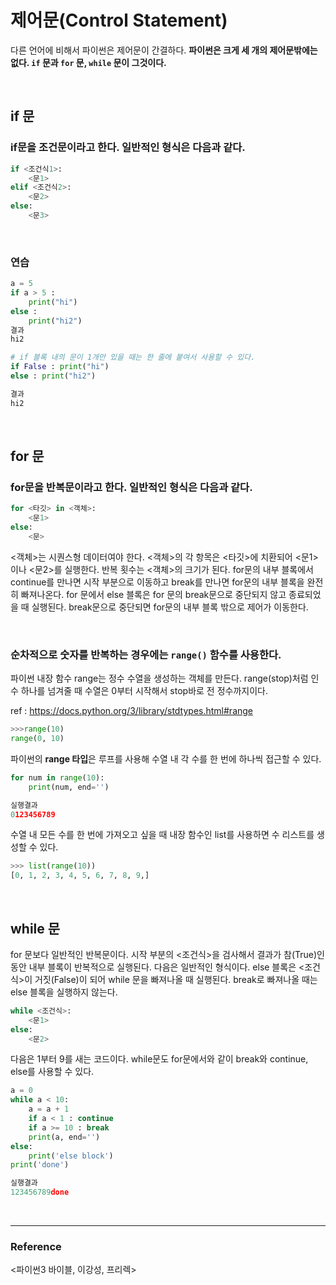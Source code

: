 # 제어문(Control Statement)

다른 언어에 비해서 파이썬은 제어문이 간결하다. **파이썬은 크게 세 개의 제어문밖에는 없다. `if` 문과 `for` 문, `while` 문이 그것이다.**

<br>

## if 문

### if문을 조건문이라고 한다. 일반적인 형식은 다음과 같다.

```python
if <조건식1>:
    <문1>
elif <조건식2>:
    <문2>
else:
    <문3>
```

<br>

### 연습

```python
a = 5
if a > 5 :
    print("hi")
else :
    print("hi2")
결과
hi2

# if 블록 내의 문이 1개만 있을 때는 한 줄에 붙여서 사용할 수 있다.
if False : print("hi")
else : print("hi2")

결과
hi2
```

<br>

## for 문

### for문을 반복문이라고 한다. 일반적인 형식은 다음과 같다.

```python
for <타깃> in <객체>:
    <문1>
else:
    <문>
```

<객체>는 시퀀스형 데이터여야 한다. <객체>의 각 항목은 <타깃>에 치환되어 <문1>이나 <문2>를 실행한다. 반복 횟수는 <객체>의 크기가 된다. for문의 내부 블록에서 continue를 만나면 시작 부분으로 이동하고 break를 만나면 for문의 내부 블록을 완전히 빠져나온다. for 문에서 else 블록은 for 문의 break문으로 중단되지 않고 종료되었을 때 실행된다. break문으로 중단되면 for문의 내부 블록 밖으로 제어가 이동한다.

<br>

### 순차적으로 숫자를 반복하는 경우에는 `range()` 함수를 사용한다.

파이썬 내장 함수 range는 정수 수열을 생성하는 객체를 만든다. range(stop)처럼 인수 하나를 넘겨줄 때 수열은 0부터 시작해서 stop바로 전 정수까지이다.

ref : https://docs.python.org/3/library/stdtypes.html#range

```python
>>>range(10)
range(0, 10)
```

파이썬의 **range 타입**은 루프를 사용해 수열 내 각 수를 한 번에 하나씩 접근할 수 있다.

```python
for num in range(10):
    print(num, end='')

실행결과
0123456789
```

수열 내 모든 수를 한 번에 가져오고 싶을 때 내장 함수인 list를 사용하면 수 리스트를 생성할 수 있다.

```python
>>> list(range(10))
[0, 1, 2, 3, 4, 5, 6, 7, 8, 9,]
```

<br>

## while 문

for 문보다 일반적인 반복문이다. 시작 부분의 <조건식>을 검사해서 결과가 참(True)인 동안 내부 블록이 반복적으로 실행된다. 다음은 일반적인 형식이다. else 블록은 <조건식>이 거짓(False)이 되어 while 문을 빠져나올 때 실행된다. break로 빠져나올 때는 else 블록을 실행하지 않는다.

```python
while <조건식>:
    <문1>
else:
    <문2>
```

다음은 1부터 9를 새는 코드이다. while문도 for문에서와 같이 break와 continue, else를 사용할 수 있다.

```python
a = 0
while a < 10:
    a = a + 1
    if a < 1 : continue
    if a >= 10 : break
    print(a, end='')
else:
    print('else block')
print('done')

실행결과
123456789done
```

<br>
<hr>

### Reference
<파이썬3 바이블, 이강성, 프리렉>
